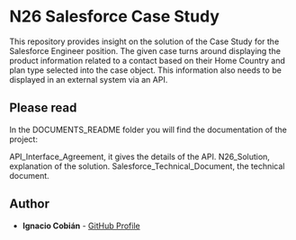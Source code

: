 # N26 Salesforce Case Study

This repository provides insight on the solution of the Case Study for the Salesforce Engineer position. The given case turns around displaying the product information related to a contact based on their Home Country and plan type selected into the case object. This information also needs to be displayed in an external system via an API.

## Please read

In the DOCUMENTS_README folder you will find the documentation of the project:

API_Interface_Agreement, it gives the details of the API.
N26_Solution, explanation of the solution.
Salesforce_Technical_Document, the technical document.

## Author

- **Ignacio Cobián** - [GitHub Profile](https://github.com/ccobiannacho)
